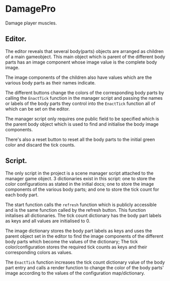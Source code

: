 # DamagePro
Damage player muscles.

## Editor.
The editor reveals that several body(parts) objects are arranged as children of a main gameobject.
This main object which is parent of the different body parts has an image component whose image value is the complete body image.

The image components of the children also have values which are the various body parts as their names indicate.

The different buttons change the colors of the corresponding body parts by calling the `EnactTick` function in the manager script and passing the names or labels of the body parts they control into the `EnactTick` function all of which can be set on the editor.

The manager script only requires one public field to be specified which is the parent body object which is used to find and initialise the body image components. 

There's also a reset button to reset all the body parts to the initial green color and discard the tick counts.

## Script.
The only script in the project is a scene manager script attached to the manager game object. 3 dictionaries exist in this script: one to store the color configurations as stated in the initial docs; one to store the image components of the various body parts; and one to store the tick count for each body part.

The start function calls the `refresh` function which is publicly accessible and is the same function called by the refresh button. This function initalises all dictionaries. The tick count dictionary has the body part labels as keys and all values are initialised to 0.

The image dictionary stores the body part labels as keys and uses the parent object set in the editor to find the image components of the different body parts which become the values of the dictionary; The tick color/configuration stores the required tick counts as keys and their corresponding colors as values.

The `EnactTick` function increases the tick count dictionary value of the body part entry and calls a render function to change the color of the body parts' image according to the values of the configuration map/dictionary.
